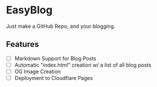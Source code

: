 # EasyBlog

Just make a GitHub Repo, and your blogging.

## Features

- [ ] Markdown Support for Blog Posts
- [ ] Automatic "index.html" creation w/ a list of all blog posts
- [ ] OG Image Creation
- [ ] Deployment to Cloudflare Pages
